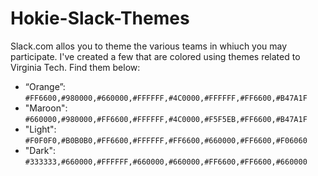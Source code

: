 # Hokie-Slack-Themes

Slack.com allos you to theme the various teams in whiuch you may participate. I've created a few that are colored using themes related to Virginia Tech. Find them below:

* “Orange”: `#FF6600,#980000,#660000,#FFFFFF,#4C0000,#FFFFFF,#FF6600,#B47A1F`
* "Maroon": `#660000,#980000,#FF6600,#FFFFFF,#4C0000,#F5F5EB,#FF6600,#B47A1F`
* "Light": `#F0F0F0,#B0B0B0,#FF6600,#FFFFFF,#FF6600,#660000,#FF6600,#F06060`
* "Dark": `#333333,#660000,#FFFFFF,#660000,#660000,#FF6600,#FF6600,#660000`

